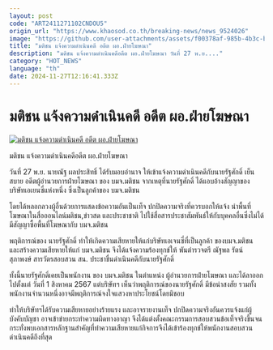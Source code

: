 ```yaml
---
layout: post
code: "ART2411271102CNDOU5"
origin_url: "https://www.khaosod.co.th/breaking-news/news_9524026"
image: "https://github.com/user-attachments/assets/f00378af-985b-4b3c-beec-0162e8ce0455"
title: "มติชน แจ้งความดำเนินคดี อดีต ผอ.ฝ่ายโฆษณา"
description: "มติชน แจ้งความดำเนินคดีอดีต ผอ.ฝ่ายโฆษณา วันที่ 27 พ.ย...."
category: "HOT_NEWS"
language: "th"
date: 2024-11-27T12:16:41.333Z
---
```


# มติชน แจ้งความดำเนินคดี อดีต ผอ.ฝ่ายโฆษณา

[![มติชน แจ้งความดำเนินคดี อดีต ผอ.ฝ่ายโฆษณา](https://www.khaosod.co.th/wpapp/uploads/2024/11/matichon-012.jpg "มติชน แจ้งความดำเนินคดี อดีต ผอ.ฝ่ายโฆษณา")](https://www.khaosod.co.th/wpapp/uploads/2024/11/matichon-012.jpg)

มติชน แจ้งความดำเนินคดีอดีต ผอ.ฝ่ายโฆษณา

วันที่ 27 พ.ย.​ นายณัฐ ผลประสิทธิ์ ได้รับมอบอำนาจ ให้เข้าแจ้งความดำเนินคดีกับนายรัฐศักดิ์ เย็นสบาย อดีตผู้อำนวยการฝ่ายโฆษณา ของ บมจ.มติชน จากเหตุที่นายรัฐศักดิ์ ได้แอบอ้างสัญญาของบริษัทเอเยนซี่แห่งหนึ่ง ซึ่งเป็นลูกค้าของ บมจ.มติชน

โดยได้หลอกลวงผู้อื่นด้วยการแสดงข้อความอันเป็นเท็จ ปกปิดความจริงที่ควรบอกให้แจ้ง นำพื้นที่โฆษณาในสื่อออนไลน์มติชน,ข่าวสด และประชาชาติ ไปใช้สื่อสารประชาสัมพันธ์ให้กับบุคคลอื่นซึ่งไม่ได้มีสัญญาซื้อพื้นที่โฆษณากับ บมจ.มติชน

พฤติการณ์ของ นายรัฐศักดิ์ ทำให้เกิดความเสียหายให้แก่บริษัทเอเจนซี่ที่เป็นลูกค้า ของบมจ.มติชน และสร้างความเสียหายให้แก่ บมจ.มติชน จึงได้แจ้งความร้องทุกข์ให้ พันตำรวจตรี ณัฐพล รัตน์สุภาพงษ์ สารวัตรสอบสวน สน. ประชาชื่นดำเนินคดีกับนายรัฐศักดิ์

ทั้งนี้นายรัฐศักดิ์เคยเป็นพนักงาน ของ บมจ.มติชน ในตำแหน่ง ผู้อำนวยการฝ่ายโฆษณา และได้ลาออกไปตั้งแต่ วันที่ 1 สิงหาคม 2567 แต่บริษัทฯ เห็นว่าพฤติการณ์ของนายรัฐศักดิ์ มีข้อน่าสงสัย รวมทั้งพนักงานจำนวนหนึ่งอาจมีพฤติการณ์จงใจแสวงหาประโยชน์โดยมิชอบ

ทำให้บริษัทฯได้รับความเสียหายอย่างร้ายแรง และอาจรายงานเท็จ ปกปิดความจริงอันควรแจ้งแก่ผู้บังคับบัญชา อาจเข้าข่ายกระทำความผิดทางอาญา จึงได้แต่งตั้งคณะกรรมการสอบสวนข้อเท็จจริงขึ้นจนกระทั่งพบเอกสารหลักฐานสำคัญที่ทำความเสียหายแก่กิจการจึงได้เข้าร้องทุกข์ให้พนักงานสอบสวนดำเนินคดีถึงที่สุด


